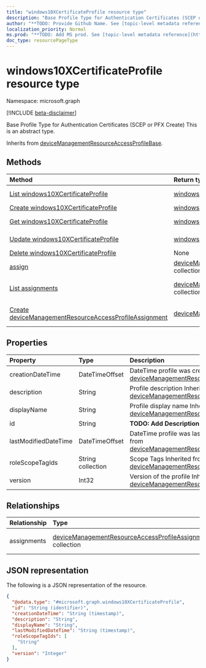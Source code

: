 ```yaml
---
title: "windows10XCertificateProfile resource type"
description: "Base Profile Type for Authentication Certificates (SCEP or PFX Create)"
author: "**TODO: Provide Github Name. See [topic-level metadata reference](https://msgo.azurewebsites.net/add/document/guidelines/metadata.html#topic-level-metadata)**"
localization_priority: Normal
ms.prod: "**TODO: Add MS prod. See [topic-level metadata reference](https://msgo.azurewebsites.net/add/document/guidelines/metadata.html#topic-level-metadata)**"
doc_type: resourcePageType
---
```


# windows10XCertificateProfile resource type

Namespace: microsoft.graph

[!INCLUDE [beta-disclaimer](../../includes/beta-disclaimer.md)]

Base Profile Type for Authentication Certificates (SCEP or PFX Create)
This is an abstract type.


Inherits from [deviceManagementResourceAccessProfileBase](../resources/devicemanagementresourceaccessprofilebase.md).

## Methods
|Method|Return type|Description|
|:---|:---|:---|
|[List windows10XCertificateProfile](../api/windows10xcertificateprofile-list.md)|[windows10XCertificateProfile](../resources/windows10xcertificateprofile.md) collection|Get a list of the [windows10XCertificateProfile](../resources/windows10xcertificateprofile.md) objects and their properties.|
|[Create windows10XCertificateProfile](../api/windows10xcertificateprofile-create.md)|[windows10XCertificateProfile](../resources/windows10xcertificateprofile.md)|Create a new [windows10XCertificateProfile](../resources/windows10xcertificateprofile.md) object.|
|[Get windows10XCertificateProfile](../api/windows10xcertificateprofile-get.md)|[windows10XCertificateProfile](../resources/windows10xcertificateprofile.md)|Read the properties and relationships of a [windows10XCertificateProfile](../resources/windows10xcertificateprofile.md) object.|
|[Update windows10XCertificateProfile](../api/windows10xcertificateprofile-update.md)|[windows10XCertificateProfile](../resources/windows10xcertificateprofile.md)|Update the properties of a [windows10XCertificateProfile](../resources/windows10xcertificateprofile.md) object.|
|[Delete windows10XCertificateProfile](../api/windows10xcertificateprofile-delete.md)|None|Deletes a [windows10XCertificateProfile](../resources/windows10xcertificateprofile.md) object.|
|[assign](../api/windows10xcertificateprofile-assign.md)|[deviceManagementResourceAccessProfileAssignment](../resources/devicemanagementresourceaccessprofileassignment.md) collection|**TODO: Add Description**|
|[List assignments](../api/windows10xcertificateprofile-list-assignments.md)|[deviceManagementResourceAccessProfileAssignment](../resources/devicemanagementresourceaccessprofileassignment.md) collection|Get the deviceManagementResourceAccessProfileAssignment resources from the assignments navigation property.|
|[Create deviceManagementResourceAccessProfileAssignment](../api/windows10xcertificateprofile-post-assignments.md)|[deviceManagementResourceAccessProfileAssignment](../resources/devicemanagementresourceaccessprofileassignment.md)|Create a new deviceManagementResourceAccessProfileAssignment object.|

## Properties
|Property|Type|Description|
|:---|:---|:---|
|creationDateTime|DateTimeOffset|DateTime profile was created Inherited from [deviceManagementResourceAccessProfileBase](../resources/devicemanagementresourceaccessprofilebase.md).|
|description|String|Profile description Inherited from [deviceManagementResourceAccessProfileBase](../resources/devicemanagementresourceaccessprofilebase.md).|
|displayName|String|Profile display name Inherited from [deviceManagementResourceAccessProfileBase](../resources/devicemanagementresourceaccessprofilebase.md).|
|id|String|**TODO: Add Description** Inherited from [entity](../resources/entity.md).|
|lastModifiedDateTime|DateTimeOffset|DateTime profile was last modified Inherited from [deviceManagementResourceAccessProfileBase](../resources/devicemanagementresourceaccessprofilebase.md).|
|roleScopeTagIds|String collection|Scope Tags Inherited from [deviceManagementResourceAccessProfileBase](../resources/devicemanagementresourceaccessprofilebase.md).|
|version|Int32|Version of the profile Inherited from [deviceManagementResourceAccessProfileBase](../resources/devicemanagementresourceaccessprofilebase.md).|

## Relationships
|Relationship|Type|Description|
|:---|:---|:---|
|assignments|[deviceManagementResourceAccessProfileAssignment](../resources/devicemanagementresourceaccessprofileassignment.md) collection|The list of assignments for the device configuration profile. Inherited from [deviceManagementResourceAccessProfileBase](../resources/devicemanagementresourceaccessprofilebase.md)|

## JSON representation
The following is a JSON representation of the resource.
<!-- {
  "blockType": "resource",
  "keyProperty": "id",
  "@odata.type": "microsoft.graph.windows10XCertificateProfile",
  "baseType": "microsoft.graph.deviceManagementResourceAccessProfileBase",
  "openType": false
}
-->
``` json
{
  "@odata.type": "#microsoft.graph.windows10XCertificateProfile",
  "id": "String (identifier)",
  "creationDateTime": "String (timestamp)",
  "description": "String",
  "displayName": "String",
  "lastModifiedDateTime": "String (timestamp)",
  "roleScopeTagIds": [
    "String"
  ],
  "version": "Integer"
}
```

